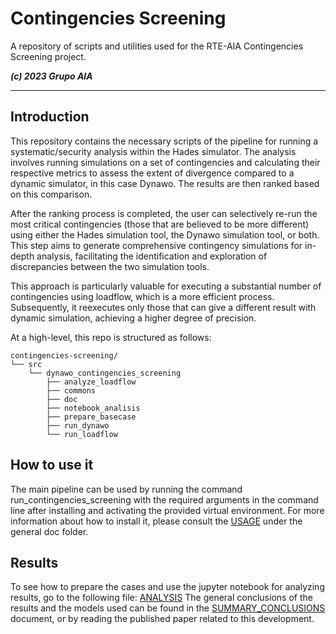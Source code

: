 
Contingencies Screening
=================

A repository of scripts and utilities used for the RTE-AIA Contingencies Screening project.

***(c) 2023 Grupo AIA***

-------------------------------------------------------------------------------

## Introduction

This repository contains the necessary scripts of the pipeline for running a systematic/security analysis within the Hades simulator. The analysis involves running simulations on a set of contingencies and calculating their respective metrics to assess the extent of divergence compared to a dynamic simulator, in this case Dynawo. The results are then ranked based on this comparison.

After the ranking process is completed, the user can selectively re-run the most critical contingencies (those that are believed to be more different) using either the Hades simulation tool, the Dynawo simulation tool, or both. This step aims to generate comprehensive contingency simulations for in-depth analysis, facilitating the identification and exploration of discrepancies between the two simulation tools.

This approach is particularly valuable for executing a substantial number of contingencies using loadflow, which is a more efficient process. Subsequently, it reexecutes only those that 
can give a different result with dynamic simulation, achieving a higher degree of precision.

At a high-level, this repo is structured as follows:

```
contingencies-screening/
└── src
    └── dynawo_contingencies_screening
        ├── analyze_loadflow
        ├── commons
        ├── doc
        ├── notebook_analisis
        ├── prepare_basecase
        ├── run_dynawo
        └── run_loadflow
```

[comment]: <> (tree view obtained with: tree -d -L 3 contingencies-screening)

## How to use it

The main pipeline can be used by running the command run_contingencies_screening with the required arguments in the command line after installing and activating the provided virtual environment. For more information about how to install it, please consult the [USAGE](src/dynawo_contingencies_screening/doc/USAGE.md) under the general doc folder.

## Results
To see how to prepare the cases and use the jupyter notebook for analyzing results, go to the following file: [ANALYSIS](src/dynawo_contingencies_screening/doc/ANALYSIS.md)
The general conclusions of the results and the models used can be found in the [SUMMARY_CONCLUSIONS](src/dynawo_contingencies_screening/doc/SUMMARY_CONCLUSIONS.md) document, or by reading the published paper related to this development.

